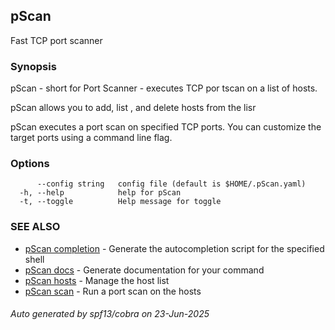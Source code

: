 ## pScan

Fast TCP port scanner

### Synopsis

pScan - short for Port Scanner - executes TCP por tscan on a list of hosts.
	
pScan allows you to add, list , and delete hosts from the lisr
	
pScan executes a port scan on specified TCP ports.  You can customize the target ports using a command line flag.  

### Options

```
      --config string   config file (default is $HOME/.pScan.yaml)
  -h, --help            help for pScan
  -t, --toggle          Help message for toggle
```

### SEE ALSO

* [pScan completion](pScan_completion.md)	 - Generate the autocompletion script for the specified shell
* [pScan docs](pScan_docs.md)	 - Generate documentation for your command
* [pScan hosts](pScan_hosts.md)	 - Manage the host list
* [pScan scan](pScan_scan.md)	 - Run a port scan on the hosts

###### Auto generated by spf13/cobra on 23-Jun-2025
